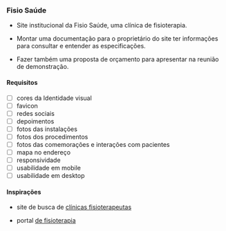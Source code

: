 ### Fisio Saúde

- Site institucional da Fisio Saúde, uma clínica de fisioterapia.

- Montar uma documentação para o proprietário do site ter informações para consultar e entender as especificações. 

- Fazer também uma proposta de orçamento para apresentar na reunião de demonstração.

#### Requisitos

- [ ] cores da Identidade visual
- [ ] favicon
- [ ] redes sociais
- [ ] depoimentos
- [ ] fotos das instalações
- [ ] fotos dos procedimentos
- [ ] fotos das comemorações e interações com pacientes
- [ ] mapa no endereço
- [ ] responsividade
- [ ] usabilidade em mobile
- [ ] usabilidade em desktop

#### Inspirações

- site de busca de [clínicas fisioterapeutas](https://buscafisio.com.br/fisio-saude-4)

- portal [de fisioterapia](https://www.loguei.com/segmentos/site-para-fisioterapeuta/)

